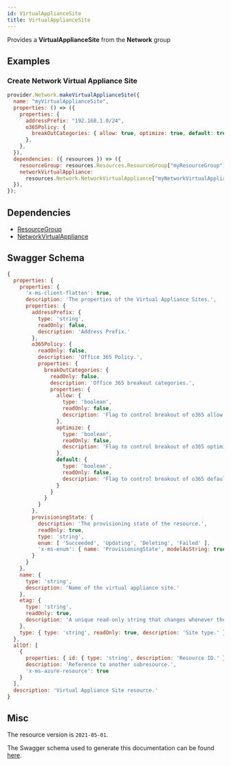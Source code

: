 ```yaml
---
id: VirtualApplianceSite
title: VirtualApplianceSite
---
```

Provides a **VirtualApplianceSite** from the **Network** group
## Examples
### Create Network Virtual Appliance Site
```js
provider.Network.makeVirtualApplianceSite({
  name: "myVirtualApplianceSite",
  properties: () => ({
    properties: {
      addressPrefix: "192.168.1.0/24",
      o365Policy: {
        breakOutCategories: { allow: true, optimize: true, default: true },
      },
    },
  }),
  dependencies: ({ resources }) => ({
    resourceGroup: resources.Resources.ResourceGroup["myResourceGroup"],
    networkVirtualAppliance:
      resources.Network.NetworkVirtualAppliance["myNetworkVirtualAppliance"],
  }),
});

```
## Dependencies
- [ResourceGroup](../Resources/ResourceGroup.md)
- [NetworkVirtualAppliance](../Network/NetworkVirtualAppliance.md)
## Swagger Schema
```js
{
  properties: {
    properties: {
      'x-ms-client-flatten': true,
      description: 'The properties of the Virtual Appliance Sites.',
      properties: {
        addressPrefix: {
          type: 'string',
          readOnly: false,
          description: 'Address Prefix.'
        },
        o365Policy: {
          readOnly: false,
          description: 'Office 365 Policy.',
          properties: {
            breakOutCategories: {
              readOnly: false,
              description: 'Office 365 breakout categories.',
              properties: {
                allow: {
                  type: 'boolean',
                  readOnly: false,
                  description: 'Flag to control breakout of o365 allow category.'
                },
                optimize: {
                  type: 'boolean',
                  readOnly: false,
                  description: 'Flag to control breakout of o365 optimize category.'
                },
                default: {
                  type: 'boolean',
                  readOnly: false,
                  description: 'Flag to control breakout of o365 default category.'
                }
              }
            }
          }
        },
        provisioningState: {
          description: 'The provisioning state of the resource.',
          readOnly: true,
          type: 'string',
          enum: [ 'Succeeded', 'Updating', 'Deleting', 'Failed' ],
          'x-ms-enum': { name: 'ProvisioningState', modelAsString: true }
        }
      }
    },
    name: {
      type: 'string',
      description: 'Name of the virtual appliance site.'
    },
    etag: {
      type: 'string',
      readOnly: true,
      description: 'A unique read-only string that changes whenever the resource is updated.'
    },
    type: { type: 'string', readOnly: true, description: 'Site type.' }
  },
  allOf: [
    {
      properties: { id: { type: 'string', description: 'Resource ID.' } },
      description: 'Reference to another subresource.',
      'x-ms-azure-resource': true
    }
  ],
  description: 'Virtual Appliance Site resource.'
}
```
## Misc
The resource version is `2021-05-01`.

The Swagger schema used to generate this documentation can be found [here](https://github.com/Azure/azure-rest-api-specs/tree/main/specification/network/resource-manager/Microsoft.Network/stable/2021-05-01/networkVirtualAppliance.json).
